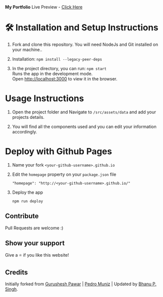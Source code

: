 **My Portfolio**
Live Preview - [Click Here](https://geekyrana.github.io/)
<br/>

# 🛠 Installation and Setup Instructions

1. Fork and clone this repository. You will need NodeJs and Git installed on your machine..

2. Installation: `npm install --legacy-peer-deps`

3. In the project directory, you can run: `npm start`\
Runs the app in the development mode.\
Open [http://localhost:3000](http://localhost:3000) to view it in the browser.

# Usage Instructions

1. Open the project folder and Navigate to `/src/assets/data` and add your projects details.

2. You will find all the components used and you can edit your information accordingly.

# Deploy with Github Pages

1. Name your fork `<your-github-username>.github.io`
2. Edit the `homepage` property on your `package.json` file

      `"homepage": "http://<your-github-username>.github.io/"`


3. Deploy the app

   `npm run deploy`

## Contribute

Pull Requests are welcome :)

## Show your support

Give a ⭐️ if you like this website!

## Credits
Initially forked from [Gurushesh Pawar](https://github.com/gurupawar/portfolio-react) | [Pedro Muniz](https://github.com/salesp07/salesp07.github.io) | Updated by [Bhanu P. Singh](https://github.com/geekyrana/geekyrana.github.io).



